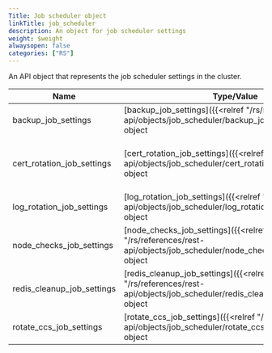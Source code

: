 ```yaml
---
Title: Job scheduler object
linkTitle: job_scheduler
description: An object for job scheduler settings
weight: $weight
alwaysopen: false
categories: ["RS"]
---
```


An API object that represents the job scheduler settings in the cluster.

| Name | Type/Value | Description |
|------|------------|-------------|
| backup_job_settings | [backup_job_settings]({{<relref "/rs/references/rest-api/objects/job_scheduler/backup_job_settings">}}) object | Backup job settings |
| cert_rotation_job_settings | [cert_rotation_job_settings]({{<relref "/rs/references/rest-api/objects/job_scheduler/cert_rotation_job_settings">}}) object | Job settings for internal certificate rotation |
| log_rotation_job_settings | [log_rotation_job_settings]({{<relref "/rs/references/rest-api/objects/job_scheduler/log_rotation_job_settings">}}) object | Log rotation job settings |
| node_checks_job_settings | [node_checks_job_settings]({{<relref "/rs/references/rest-api/objects/job_scheduler/node_checks_job_settings">}}) object | Node checks job settings |
| redis_cleanup_job_settings | [redis_cleanup_job_settings]({{<relref "/rs/references/rest-api/objects/job_scheduler/redis_cleanup_job_settings">}}) object | Redis cleanup job settings |
| rotate_ccs_job_settings | [rotate_ccs_job_settings]({{<relref "/rs/references/rest-api/objects/job_scheduler/rotate_ccs_job_settings">}}) object | Rotate CCS job settings |
